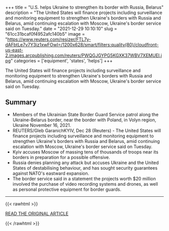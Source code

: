 +++
title = "U.S. helps Ukraine to strengthen its border with Russia, Belarus"
description = "The United States will finance projects including surveillance and monitoring equipment to strengthen Ukraine's borders with Russia and Belarus, amid continuing escalation with Moscow, Ukraine's border service said on Tuesday."
date = "2021-12-29 10:10:10"
slug = "61cc31bcaf0f4952afc140b5"
image = "https://www.reuters.com/resizer/FTL7y-dAFbtLe7v7Y3iz1xwFOwI=/1200x628/smart/filters:quality(80)/cloudfront-us-east-2.images.arcpublishing.com/reuters/PWQGJGYPG5KGXK37WBV7XEMUEI.jpg"
categories = ['equipment', 'states', 'helps']
+++

The United States will finance projects including surveillance and monitoring equipment to strengthen Ukraine's borders with Russia and Belarus, amid continuing escalation with Moscow, Ukraine's border service said on Tuesday.

## Summary

- Members of the Ukrainian State Border Guard Service patrol along the Ukraine-Belarus border, near the border with Poland, in Volyn region, Ukraine November 16, 2021.
- REUTERS/Gleb GaranichKYIV, Dec 28 (Reuters) - The United States will finance projects including surveillance and monitoring equipment to strengthen Ukraine's borders with Russia and Belarus, amid continuing escalation with Moscow, Ukraine's border service said on Tuesday.
- Kyiv accuses Moscow of massing tens of thousands of troops near its borders in preparation for a possible offensive.
- Russia denies planning any attack but accuses Ukraine and the United States of destabilising behaviour, and has sought security guarantees against NATO's eastward expansion.
- The border service said in a statement the projects worth $20 million involved the purchase of video recording systems and drones, as well as personal protective equipment for border guards.

---

{{< rawhtml >}}
  <p class="article-category">
    <a target="_blank" href="https://www.reuters.com/world/europe/us-helps-ukraine-strengthen-its-border-with-russia-belarus-2021-12-28/">READ THE ORIGINAL ARTICLE</a>
  </p>
{{< /rawhtml >}}
